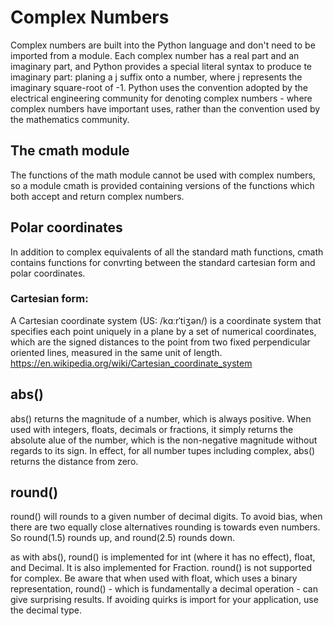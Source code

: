 # Complex Numbers

Complex numbers are built into the Python language and don't need to be imported from a module.  Each complex number has a real part and an imaginary part, and Python provides a special literal syntax to produce te imaginary part: planing a j suffix onto a number, where j represents the imaginary square-root of -1.  Python uses the convention adopted by the electrical engineering community for denoting complex numbers - where complex numbers have important uses, rather than the convention used by the mathematics community.

## The cmath module

The functions of the math module cannot be used with complex numbers, so a module cmath is provided containing versions of the functions which both accept and return complex numbers.

## Polar coordinates

In addition to complex equivalents of all the standard math functions, cmath contains functions for convrting between the standard cartesian form and polar coordinates.

### Cartesian form:

A Cartesian coordinate system (US: /kɑːrˈtiʒən/) is a coordinate system that specifies each point uniquely in a plane by a set of numerical coordinates, which are the signed distances to the point from two fixed perpendicular oriented lines, measured in the same unit of length.  https://en.wikipedia.org/wiki/Cartesian_coordinate_system

## abs()

abs() returns the magnitude of a number, which is always positive.  When used with integers, floats, decimals or fractions, it simply returns the absolute alue of the number, which is the non-negative magnitude without regards to its sign.  In effect, for all number tupes including complex, abs() returns the distance from zero.

## round()

round() will rounds to a given number of decimal digits.  To avoid bias, when there are two equally close alternatives rounding is towards even numbers.  So round(1.5) rounds up, and round(2.5) rounds down.

as with abs(), round() is implemented for int (where it has no effect), float, and Decimal.  It is also implemented for Fraction.  round() is not supported for complex.  Be aware that when used with float, which uses a binary representation, round() - which is fundamentally a decimal operation - can give surprising results.  If avoiding quirks is import for your application, use the decimal type.